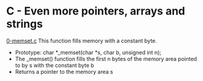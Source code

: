# C - Even more pointers, arrays and strings

[0-memset.c](./0-memset.c)
This function fills memory with a constant byte.

- Prototype: char *\_memset(char *s, char b, unsigned int n);
- The \_memset() function fills the first n bytes of the memory area pointed to by s with the constant byte b
- Returns a pointer to the memory area s
